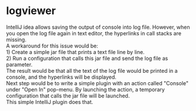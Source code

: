 # logviewer
IntelliJ idea allows saving the output of console into log file. However, when you open the log file again in text editor, the hyperlinks in call stacks are missing.
<br>A workaround for this issue would be:
<br>1) Create a simple jar file that prints a text file line by line.
<br>2) Run a configuration that calls this jar file and send the log file as parameter.
<br>The result would be that all the text of the log file would be printed in a console, and the hyperlinks will be displayed.
<br>Next step would be to write a simple plugin with an action called "Console" under "Open In" pop-menu. By launching the action, a temporary configuration that calls the jar file will be launched.
<br>This simple IntelliJ plugin does that.
